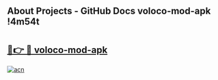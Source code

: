 ## About Projects - GitHub Docs voloco-mod-apk !4m54t

# <h2><a href="https://andorid.site?title=voloco-mod-apk&ref=19M">🔗👉 🔴 voloco-mod-apk</a></h2>

[![acn](https://github.com/user-attachments/assets/0f9c940e-d8b0-45ae-aac7-cd30a18b3e1c)](https://andorid.site?title=voloco-mod-apk&ref=19M)
